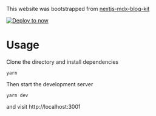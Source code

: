 This website was bootstrapped from [nextjs-mdx-blog-kit](https://github.com/lorenseanstewart/nextjs-mdx-blog-kit)

[![Deploy to now](https://deploy.now.sh/static/button.svg)](https://deploy.now.sh/?repo=https://github.com/kunalgorithm/kunal.sh)

# Usage

Clone the directory and install dependencies

```
yarn
```

Then start the development server

```
yarn dev
```

and visit http://localhost:3001
